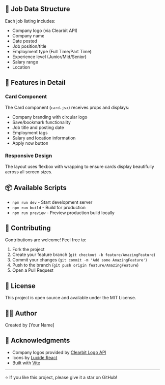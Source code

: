 
## 💼 Job Data Structure

Each job listing includes:
- Company logo (via Clearbit API)
- Company name
- Date posted
- Job position/title
- Employment type (Full Time/Part Time)
- Experience level (Junior/Mid/Senior)
- Salary range
- Location

## 🎨 Features in Detail

### Card Component
The Card component (`card.jsx`) receives props and displays:
- Company branding with circular logo
- Save/bookmark functionality
- Job title and posting date
- Employment tags
- Salary and location information
- Apply now button

### Responsive Design
The layout uses flexbox with wrapping to ensure cards display beautifully across all screen sizes.

## 📦 Available Scripts

- `npm run dev` - Start development server
- `npm run build` - Build for production
- `npm run preview` - Preview production build locally

## 🤝 Contributing

Contributions are welcome! Feel free to:
1. Fork the project
2. Create your feature branch (`git checkout -b feature/AmazingFeature`)
3. Commit your changes (`git commit -m 'Add some AmazingFeature'`)
4. Push to the branch (`git push origin feature/AmazingFeature`)
5. Open a Pull Request

## 📝 License

This project is open source and available under the MIT License.

## 👨‍💻 Author

Created by [Your Name]

## 🙏 Acknowledgments

- Company logos provided by [Clearbit Logo API](https://clearbit.com/logo)
- Icons by [Lucide React](https://lucide.dev/)
- Built with [Vite](https://vitejs.dev/)

---

⭐ If you like this project, please give it a star on GitHub!
